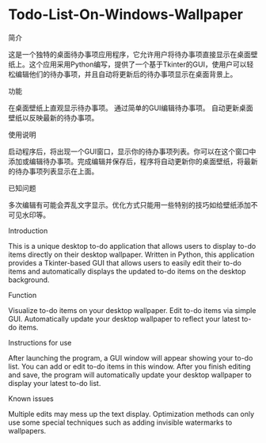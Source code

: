 # Todo-List-On-Windows-Wallpaper

简介

这是一个独特的桌面待办事项应用程序，它允许用户将待办事项直接显示在桌面壁纸上。这个应用采用Python编写，提供了一个基于Tkinter的GUI，使用户可以轻松编辑他们的待办事项，并且自动将更新后的待办事项显示在桌面背景上。

功能

在桌面壁纸上直观显示待办事项。
通过简单的GUI编辑待办事项。
自动更新桌面壁纸以反映最新的待办事项。

使用说明

启动程序后，将出现一个GUI窗口，显示你的待办事项列表。你可以在这个窗口中添加或编辑待办事项。完成编辑并保存后，程序将自动更新你的桌面壁纸，将最新的待办事项列表显示在上面。

已知问题

多次编辑有可能会弄乱文字显示。优化方式只能用一些特别的技巧如给壁纸添加不可见水印等。

Introduction

This is a unique desktop to-do application that allows users to display to-do items directly on their desktop wallpaper. Written in Python, this application provides a Tkinter-based GUI that allows users to easily edit their to-do items and automatically displays the updated to-do items on the desktop background.

Function

Visualize to-do items on your desktop wallpaper.
Edit to-do items via simple GUI.
Automatically update your desktop wallpaper to reflect your latest to-do items.

Instructions for use

After launching the program, a GUI window will appear showing your to-do list. You can add or edit to-do items in this window. After you finish editing and save, the program will automatically update your desktop wallpaper to display your latest to-do list.

Known issues

Multiple edits may mess up the text display. Optimization methods can only use some special techniques such as adding invisible watermarks to wallpapers.
